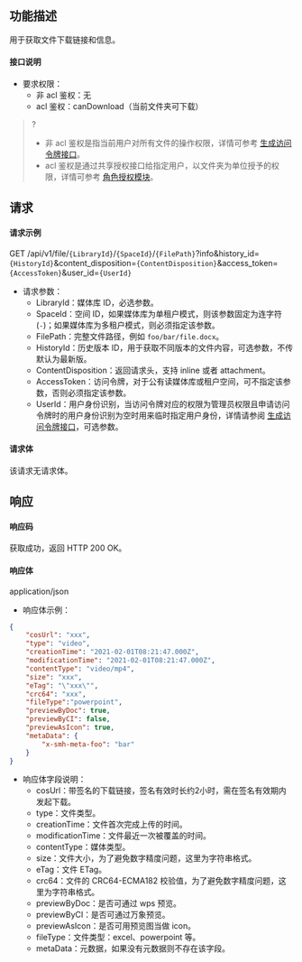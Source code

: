 ## 功能描述

用于获取文件下载链接和信息。

#### 接口说明

- 要求权限：
    - 非 acl 鉴权：无
    - acl 鉴权：canDownload（当前文件夹可下载）
>?
> - 非 acl 鉴权是指当前用户对所有文件的操作权限，详情可参考 [生成访问令牌接口](https://cloud.tencent.com/document/product/1339/71159)。
> - acl 鉴权是通过共享授权接口给指定用户，以文件夹为单位授予的权限，详情可参考 [角色授权模块](https://cloud.tencent.com/document/product/1339/71014)。
> 

## 请求

#### 请求示例  

GET /api/v1/file/`{LibraryId}`/`{SpaceId}`/`{FilePath}`?info&history_id=`{HistoryId}`&content_disposition=`{ContentDisposition}`&access_token=`{AccessToken}`&user_id=`{UserId}`

- 请求参数：
    - LibraryId：媒体库 ID，必选参数。
    - SpaceId：空间 ID，如果媒体库为单租户模式，则该参数固定为连字符(`-`)；如果媒体库为多租户模式，则必须指定该参数。
    - FilePath：完整文件路径，例如 `foo/bar/file.docx`。
    - HistoryId：历史版本 ID，用于获取不同版本的文件内容，可选参数，不传默认为最新版。
    - ContentDisposition：返回请求头，支持 inline 或者 attachment。
    - AccessToken：访问令牌，对于公有读媒体库或租户空间，可不指定该参数，否则必须指定该参数。
    - UserId：用户身份识别，当访问令牌对应的权限为管理员权限且申请访问令牌时的用户身份识别为空时用来临时指定用户身份，详情请参阅 [生成访问令牌接口](https://cloud.tencent.com/document/product/1339/71159)，可选参数。

#### 请求体

该请求无请求体。

## 响应

#### 响应码

获取成功，返回 HTTP 200 OK。

#### 响应体

application/json

- 响应体示例：
```json
{
    "cosUrl": "xxx",
    "type": "video",
    "creationTime": "2021-02-01T08:21:47.000Z",
    "modificationTime": "2021-02-01T08:21:47.000Z",
    "contentType": "video/mp4",
    "size": "xxx",
    "eTag": "\"xxx\"",
    "crc64": "xxx",
    "fileType":"powerpoint",
    "previewByDoc": true,
    "previewByCI": false,
    "previewAsIcon": true,
    "metaData": {
        "x-smh-meta-foo": "bar"
    }
}
```
- 响应体字段说明：
    - cosUrl：带签名的下载链接，签名有效时长约2小时，需在签名有效期内发起下载。
    - type：文件类型。
    - creationTime：文件首次完成上传的时间。
    - modificationTime：文件最近一次被覆盖的时间。
    - contentType：媒体类型。
    - size：文件大小，为了避免数字精度问题，这里为字符串格式。
    - eTag：文件 ETag。
    - crc64：文件的 CRC64-ECMA182 校验值，为了避免数字精度问题，这里为字符串格式。
    - previewByDoc：是否可通过 wps 预览。
    - previewByCI：是否可通过万象预览。
    - previewAsIcon：是否可用预览图当做 icon。
    - fileType：文件类型：excel、powerpoint 等。
    - metaData：元数据，如果没有元数据则不存在该字段。
